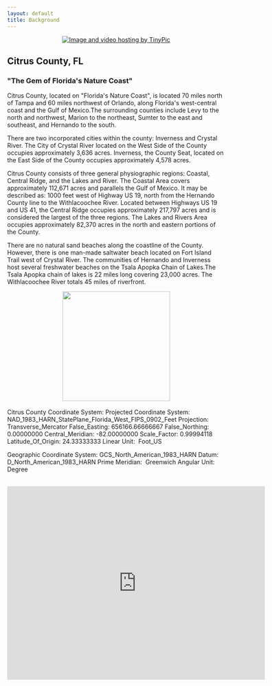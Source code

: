 ```yaml
---
layout: default
title: Background
---
```


<p align="center">  
  <a href="http://tinypic.com?ref=2n8mqab" target="_blank"><img src="http://i68.tinypic.com/2n8mqab.jpg" border="0" alt="Image and video hosting by TinyPic"></a>  
</p>

## Citrus County, FL

### "The Gem of Florida's Nature Coast"

Citrus County, located on "Florida's Nature Coast", is located 70 miles north of Tampa and 60 miles northwest of Orlando, along Florida's west-central coast and the Gulf of Mexico.The surrounding counties include Levy to the north and northwest, Marion to the northeast, Sumter to the east and southeast, and Hernando to the south. 

There are two incorporated cities within the county: Inverness and Crystal River. The City of Crystal River located on the West Side of the County occupies approximately 3,636 acres. Inverness, the County Seat, located on the East Side of the County occupies approximately 4,578 acres.

Citrus County consists of three general physiographic regions: Coastal, Central Ridge, and the Lakes and River. The Coastal Area covers approximately 112,671 acres and parallels the Gulf of Mexico. It may be described as: 1000 feet west of Highway US 19, north from the Hernando County line to the Withlacoochee River. Located between Highways US 19 and US 41, the Central Ridge occupies approximately 217,797 acres and is considered the largest of the three regions. The Lakes and Rivers Area occupies approximately 82,370 acres in the north and eastern portions of the County.

There are no natural sand beaches along the coastline of the County. However, there is one man-made saltwater beach located on Fort Island Trail west of Crystal River. The communities of Hernando and Inverness host several freshwater beaches on the Tsala Apopka Chain of Lakes.The Tsala Apopka chain of lakes is 22 miles long covering 23,000 acres. The Withlacoochee River totals 45 miles of riverfront.

<p align="center">  
  <img width="250" height="255" src="http://cravenrealty.com/wp-content/uploads/2014/11/citrus_county_florida_logo.gif">  
</p>

Citrus County Coordinate System: 
Projected Coordinate System: NAD_1983_HARN_StatePlane_Florida_West_FIPS_0902_Feet
Projection: Transverse_Mercator
False_Easting: 656166.66666667
False_Northing: 0.00000000
Central_Meridian: -82.00000000
Scale_Factor: 0.99994118
Latitude_Of_Origin: 24.33333333
Linear Unit:  Foot_US

Geographic Coordinate System: GCS_North_American_1983_HARN
Datum:  D_North_American_1983_HARN
Prime Meridian:  Greenwich
Angular Unit:  Degree


<p align="center">    
  <iframe src="https://www.google.com/maps/embed?pb=!1m18!1m12!1m3!1d223636.2304141446!2d-82.62439560050383!3d28.85921455924032!2m3!1f0!2f0!3f0!3m2!1i1024!2i768!4f13.1!3m3!1m2!1s0x88e80cd51b085c7d%3A0xb945502a70834282!2sCitrus+County%2C+FL!5e0!3m2!1sen!2sus!4v1487770430410" width="600" height="450" frameborder="0" style="border:0" allowfullscreen></iframe>
  </p>

<body class="theme-base-0d"></body>
